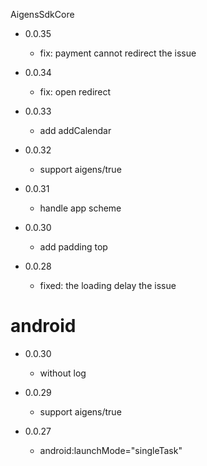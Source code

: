 AigensSdkCore

* 0.0.35
  * fix: payment cannot redirect the issue

* 0.0.34
  * fix: open redirect


* 0.0.33
  * add addCalendar


* 0.0.32
  * support aigens/true


* 0.0.31
  * handle app scheme

* 0.0.30
  * add padding top

* 0.0.28
  * fixed: the loading delay the issue



# android

* 0.0.30
  * without log

* 0.0.29
  * support aigens/true

* 0.0.27
    * android:launchMode="singleTask"